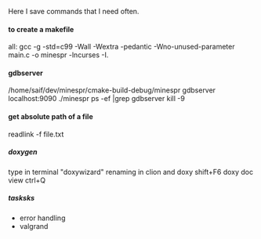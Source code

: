 Here I save commands that I need often.

#### to create a makefile
all: 
	gcc -g -std=c99 -Wall -Wextra -pedantic -Wno-unused-parameter main.c -o minespr -lncurses -I.


#### gdbserver

/home/saif/dev/minespr/cmake-build-debug/minespr
gdbserver localhost:9090 ./minespr
ps -ef |grep gdbserver
kill -9 <pid>

#### get absolute path of a file
readlink -f file.txt

##### doxygen
type in terminal "doxywizard"
renaming in clion and doxy shift+F6
doxy doc view ctrl+Q

##### tasksks
- error handling
- valgrand